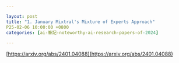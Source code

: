 ```yaml
---

layout: post
title: "1. January Mixtral's Mixture of Experts Approach"
P25-02-06 10:00:00 +0800
categories: [ai-筆記-noteworthy-ai-research-papers-of-2024]

---
```


[https://arxiv.org/abs/2401.04088](https://arxiv.org/abs/2401.04088)



